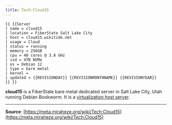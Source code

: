 ```yaml
---
title: Tech:Cloud15
---
```


```
{{ {{Server
| name = cloud15
| location = FiberState Salt Lake City
| host = cloud15.wikitide.net
| usage = Cloud
| status = running
| memory = 256GB
| cpu = 40 cores @ 3.8 GHz
| ssd = 4TB NVMe
| os = Debian 12
| type = bare metal
| kernel = 
| updated = {{REVISIONDAY}} {{REVISIONMONTHNAME}} {{REVISIONYEAR}}
}} }}
```

**cloud15** is a FiberState bare metal dedicated server in Salt Lake City, Utah running Debian Bookworm. It is a [virtualization host server](https://meta.miraheze.org/wiki/Tech:Proxmox).

----
**Source**: [https://meta.miraheze.org/wiki/Tech:Cloud15](https://meta.miraheze.org/wiki/Tech:Cloud15)